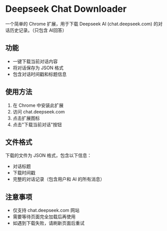 # Deepseek Chat Downloader

一个简单的 Chrome 扩展，用于下载 Deepseek AI (chat.deepseek.com) 的对话历史记录。（只包含 AI回答）

## 功能

- 一键下载当前对话内容
- 将对话保存为 JSON 格式
- 包含对话时间戳和标题信息

## 使用方法

1. 在 Chrome 中安装此扩展
2. 访问 chat.deepseek.com
3. 点击扩展图标
4. 点击"下载当前对话"按钮

## 文件格式

下载的文件为 JSON 格式，包含以下信息：
- 对话标题
- 下载时间戳
- 完整的对话记录（包含用户和 AI 的所有消息）

## 注意事项

- 仅支持 chat.deepseek.com 网站
- 需要等待页面完全加载后再使用
- 如遇到下载失败，请刷新页面后重试 